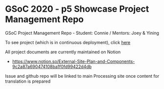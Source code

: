 # GSoC 2020 - p5 Showcase Project Management Repo
GSoC Project Management Repo - Student: Connie / Mentors: Joey &amp; Yining

To see project (which is in continuous deployment), click [here](https://connieliu0.github.io/p5.js-showcase/#/)

All project documents are currently maintained on Notion
- https://www.notion.so/External-Site-Plan-and-Components-9c2a87a690474108ba1f0fd99422d4db

Issue and github repo will be linked to main Processing site once content for translation is prepared


